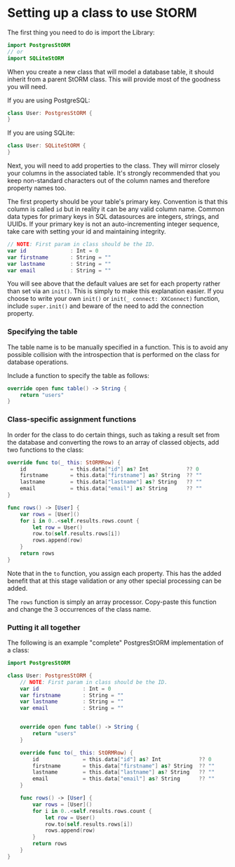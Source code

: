 # Setting up a class to use StORM

The first thing you need to do is import the Library:

``` swift
import PostgresStORM
// or
import SQLiteStORM
```

When you create a new class that will model a database table, it should inherit from a parent StORM class. This will provide most of the goodness you will need.

If you are using PostgreSQL:

``` swift
class User: PostgresStORM {
}
```

If you are using SQLite:

``` swift
class User: SQLiteStORM {
}
```

Next, you will need to add properties to the class. They will mirror closely your columns in the associated table. It's strongly recommended that you keep non-standard characters out of the column names and therefore property names too.

The first property should be your table's primary key. Convention is that this column is called `id` but in reality it can be any valid column name. Common data types for primary keys in SQL datasources are integers, strings, and UUIDs. If your primary key is not an auto-incrementing integer sequence, take care with setting your id and maintaining integrity.

``` swift
// NOTE: First param in class should be the ID.
var id				: Int = 0
var firstname		: String = ""
var lastname		: String = ""
var email			: String = ""
```

You will see above that the default values are set for each property rather than set via an `init()`. This is simply to make this explanation easier. If you choose to write your own `init()` or `init(_ connect: XXConnect)` function, include `super.init()` and beware of the need to add the connection property.

### Specifying the table

The table name is to be manually specified in a function. This is to avoid any possible collision with the introspection that is performed on the class for database operations.

Include a function to specify the table as follows:

``` swift
override open func table() -> String {
	return "users"
}
```

### Class-specific assignment functions

In order for the class to do certain things, such as taking a result set from the database and converting the rows to an array of classed objects, add two functions to the class:

``` swift
override func to(_ this: StORMRow) {
	id				= this.data["id"] as? Int            ?? 0
	firstname		= this.data["firstname"] as? String  ?? ""
	lastname		= this.data["lastname"] as? String   ?? ""
	email			= this.data["email"] as? String      ?? ""
}

func rows() -> [User] {
	var rows = [User]()
	for i in 0..<self.results.rows.count {
		let row = User()
		row.to(self.results.rows[i])
		rows.append(row)
	}
	return rows
}
```

Note that in the `to` function, you assign each property. This has the added benefit that at this stage validation or any other special processing can be added.

The `rows` function is simply an array processor. Copy-paste this function and change the 3 occurrences of the class name.


### Putting it all together

The following is an example "complete" PostgresStORM implementation of a class:

``` swift
import PostgresStORM

class User: PostgresStORM {
	// NOTE: First param in class should be the ID.
	var id				: Int = 0
	var firstname		: String = ""
	var lastname		: String = ""
	var email			: String = ""


	override open func table() -> String {
		return "users"
	}

	override func to(_ this: StORMRow) {
		id				= this.data["id"] as? Int            ?? 0
		firstname		= this.data["firstname"] as? String  ?? ""
		lastname		= this.data["lastname"] as? String   ?? ""
		email			= this.data["email"] as? String      ?? ""
	}

	func rows() -> [User] {
		var rows = [User]()
		for i in 0..<self.results.rows.count {
			let row = User()
			row.to(self.results.rows[i])
			rows.append(row)
		}
		return rows
	}
}
```